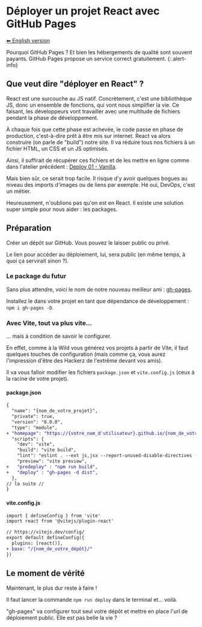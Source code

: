 # Déployer un projet React avec GitHub Pages

[⬅ English version](./)

Pourquoi GitHub Pages ? Et bien les hébergements de qualité sont souvent payants. GitHub Pages propose un service correct gratuitement.
{:.alert-info}

## Que veut dire "déployer en React" ?

React est une surcouche au JS natif. Concrètement, c'est une bibliothèque JS, donc un ensemble de fonctions, qui vont nous simplifier la vie. Ce faisant, les développeurs vont travailler avec une multitude de fichiers pendant la phase de développement.

À chaque fois que cette phase est achevée, le code passe en phase de production, c'est-à-dire prêt à être mis sur internet. React va alors construire (on parle de "build") notre site. Il va réduire tous nos fichiers à un fichier HTML, un CSS et un JS optimisés.

Ainsi, il suffirait de récupérer ces fichiers et de les mettre en ligne comme dans l'atelier précédent : [Deploy 01 - Vanilla](https://wildcodeschool.github.io/workshop-deploy-vanilla/README-FR).

Mais bien sûr, ce serait trop facile. Il risque d'y avoir quelques bogues au niveau des imports d'images ou de liens par exemple. Hé oui, DevOps, c'est un métier.

Heureusement, n'oublions pas qu'on est en React. Il existe une solution super simple pour nous aider : les packages.

## Préparation

Créer un dépôt sur GitHub. Vous pouvez le laisser public ou privé.

Le lien pour accéder au déploiement, lui, sera public (en même temps, à quoi ça servirait sinon ?).

### Le package du futur

Sans plus attendre, voici le nom de notre nouveau meilleur ami : [gh-pages](https://www.npmjs.com/package/gh-pages).

Installez le dans votre projet en tant que dépendance de développement : `npm i gh-pages -D`.

### Avec Vite, tout va plus vite...

... mais à condition de savoir le configurer.

En effet, comme à la Wild vous générez vos projets à partir de Vite, il faut quelques touches de configuration (mais comme ça, vous aurez l'impression d'être des Hackerz de l'extrême devant vos amis).

Il va vous falloir modifier les fichiers `package.json` et `vite.config.js` (ceux à la racine de votre projet).

#### package.json

```diff
{
  "name": "{nom_de_votre_projet}",
  "private": true,
  "version": "0.0.0",
  "type": "module",
+ "homepage": "https://{votre_nom_d'utilisateur}.github.io/{nom_de_votre_dépôt}/",
  "scripts": {
    "dev": "vite",
    "build": "vite build",
    "lint": "eslint . --ext js,jsx --report-unused-disable-directives --max-warnings 0",
    "preview": "vite preview",
+   "predeploy" : "npm run build",
+   "deploy" : "gh-pages -d dist",
  },
// la suite //
}
```

#### vite.config.js

```diff
import { defineConfig } from 'vite'
import react from '@vitejs/plugin-react'

// https://vitejs.dev/config/
export default defineConfig({
  plugins: [react()],
+ base: "/{nom_de_votre_dépôt}/"
})
```

## Le moment de vérité

Maintenant, le plus dur reste à faire !

Il faut lancer la commande `npm run deploy` dans le terminal et... voilà.

"gh-pages" va configurer tout seul votre dépôt et mettre en place l'url de déploiement public. Elle est pas belle la vie ?
